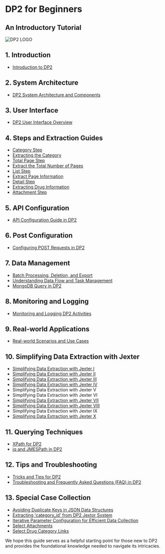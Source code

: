 # DP2 for Beginners
## An Introductory Tutorial
![DP2 LOGO](image/image2.png)

## 1. Introduction
- [Introduction to DP2](Introduction%20to%20DP2.md)

## 2. System Architecture
- [DP2 System Architecture and Components](DP2%20System%20Architecture%20and%20Component.md)

## 3. User Interface
- [DP2 User Interface Overview](DP2%20User%20Interface%20Overview.md)

## 4. Steps and Extraction Guides
   - [Category Step](Study：catogery_step.md)
   - [Extracting the Category](Jexter%20Configuration：Extracting%20the%20Category%20in%20'category_step'.md)
   - [Total Page Step](Study：totalpage_step.md)
   - [Extract the Total Number of Pages](Jexter%20Configuration：Extract%20the%20Total%20Number%20of%20Pages%20in%20`totalpage_step`.md)
   - [List Step](Study：list_step.md)
   - [Extract Page Information](Jexter%20Configuration：Extract%20Page%20Information%20in%20the%20list_step%20.md)
   - [Detail Step](Study：detail_step.md)
   - [Extracting Drug Information](Jexter%20Configuration：Extracting%20Drug%20Information%20in%20'detail_step'.md)
   - [Attachment Step](Study：%20attachment_step.md)

## 5. API Configuration
- [API Configuration Guide in DP2](API%20Configuration%20Guide%20in%20DP2.md)

## 6. Post Configuration
- [Configuring POST Requests in DP2](Configuring%20POST%20Requests%20in%20DP2.md) 

## 7. Data Management
- [Batch Processing, Deletion, and Export](Batch%20Processing,%20Deletion,%20and%20Export%20.md)
- [Understanding Data Flow and Task Management](Understanding%20Data%20Flow%20and%20Task%20Management.md)
- [MongoDB Query in DP2](MongoDB%20Query%20in%20DP2.md)

## 8. Monitoring and Logging
- [Monitoring and Logging DP2 Activities](Monitoring%20and%20Logging%20DP2%20Activit.md)

## 9. Real-world Applications
- [Real-world Scenarios and Use Cases](Real-world%20Scenarios%20and%20Use%20Cases.md)

## 10. Simplifying Data Extraction with Jexter
- [Simplifying Data Extraction with Jexter I](Simplifying%20Data%20Extraction%20with%20Jexter%20Ⅰ%20.md)
- [Simplifying Data Extraction with Jexter II](Simplifying%20Data%20Extraction%20with%20Jexter%20II.md)
- [Simplifying Data Extraction with Jexter III](Simplifying%20Data%20Extraction%20with%20Jexter%20III%20.md)
- [Simplifying Data Extraction with Jexter IV](Simplifying%20Data%20Extraction%20with%20Jexter%20Ⅳ.md)
- Simplifying Data Extraction with Jexter V
- Simplifying Data Extraction with Jexter VI
- [Simplifying Data Extraction with Jexter VII](Simplifying%20Data%20Extraction%20with%20Jexter%20VII.md)
- [Simplifying Data Extraction with Jexter VIII](Simplifying%20Data%20Extraction%20with%20Jexter%20VIII.md)
- Simplifying Data Extraction with Jexter IX
- [Simplifying Data Extraction with Jexter X](Simplifying%20Data%20Extraction%20with%20Jexter%20X.md)


## 11. Querying Techniques
- [XPath for DP2](XPath%20for%20DP2.md)
- [jq and JMESPath in DP2](jq%20and%20JMESPath%20in%20DP2.md)

## 12. Tips and Troubleshooting
- [Tricks and Tips for DP2](Tricks%20and%20Tips%20for%20DP2.md)
- [Troubleshooting and Frequently Asked Questions (FAQ) in DP2](Troubleshooting%20and%20Frequently%20Asked%20Questions%20(FAQ)%20in%20DP2.md)

## 13. Special Case Collection
- [Avoiding Duplicate Keys in JSON Data Structures](Special%20Case%20Collection/Special%20Case：%20Avoiding%20Duplicate%20Keys%20in%20JSON%20Data%20Structures.md)
- [Extracting 'category_id' from DP2 Jextor System](Special%20Case%20Collection/Special%20Case：%20Extracting%20'category_id'%20from%20DP2%20Jextor%20System.md)
- [Iterative Parameter Configuration for Efficient Data Collection](Special%20Case%20Collection/Special%20Case：%20Iterative%20Parameter%20Configuration%20for%20Efficient%20Data%20Collection.md)
- [Select Attachments](Special%20Case%20Collection/Select%20Attachments.md)
- [Select Drug Category Links](Special%20Case%20Collection/Select_Drug_Category_Links.md)

We hope this guide serves as a helpful starting point for those new to DP2 and provides the foundational knowledge needed to navigate its intricacies.
